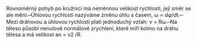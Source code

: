  Rovnoměrný pohyb po kružnici má neměnnou velikost rychlosti, její směr se ale mění. ̶ Úhlovou rychlostí nazýváme změnu úhlu s časem, ω = dφ/dt. ̶ Mezi dráhovou a úhlovou rychlostí platí jednoduchý vztah: v = Rω. ̶ Na těleso působí nenulové normálové zrychlení, které míří kolmo na dráhu tělesa a má velikost an = v2 /R.